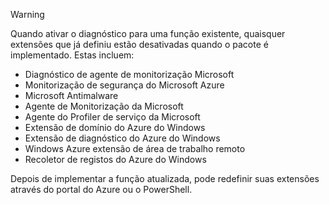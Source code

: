 > [!WARNING]
> Quando ativar o diagnóstico para uma função existente, quaisquer extensões que já definiu estão desativadas quando o pacote é implementado. Estas incluem:
>
> * Diagnóstico de agente de monitorização Microsoft
> * Monitorização de segurança do Microsoft Azure
> * Microsoft Antimalware                 
> * Agente de Monitorização da Microsoft
> * Agente do Profiler de serviço da Microsoft      
> * Extensão de domínio do Azure do Windows        
> * Extensão de diagnóstico do Azure do Windows   
> * Windows Azure extensão de área de trabalho remoto
> * Recoletor de registos do Azure do Windows
>
> Depois de implementar a função atualizada, pode redefinir suas extensões através do portal do Azure ou o PowerShell.
>
